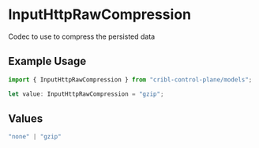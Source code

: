 # InputHttpRawCompression

Codec to use to compress the persisted data

## Example Usage

```typescript
import { InputHttpRawCompression } from "cribl-control-plane/models";

let value: InputHttpRawCompression = "gzip";
```

## Values

```typescript
"none" | "gzip"
```